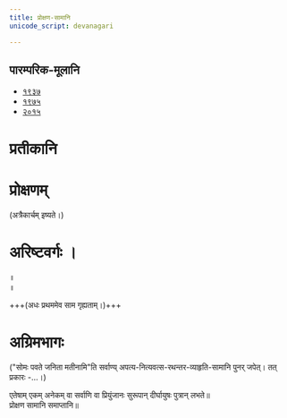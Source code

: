 ```yaml
---
title: प्रोक्षण-सामानि 
unicode_script: devanagari  

---
```


## पारम्परिक-मूलानि
- [१९३७](https://archive.org/stream/sAmaveda-jaiminIya-paravastu-paramparA-docs/sAmaveda-paravastu-1937#page/n48/mode/1up)
- [१९७५](https://archive.org/stream/sAmaveda-jaiminIya-paravastu-paramparA-docs/sAmaveda-paravastu-1975#page/n43/mode/2up)
- [२०१५](https://archive.org/stream/sAmaveda-jaiminIya-paravastu-paramparA-docs/proxaNa-sAmAni#page/n1/mode/2up)

# प्रतीकानि


<div class="js_include" url="../pratIkam/prakRti-pratIkam/"  newLevelForH1="2" includeTitle="true"> </div>

<div class="js_include" url="../pratIkam/Uha-pratIkam/"  newLevelForH1="2" includeTitle="true"> </div>

<div class="js_include" url="../pratIkam/rahasya-pratIkam/"  newLevelForH1="2" includeTitle="true"> </div>


# प्रोक्षणम्

<div class="js_include" url="../../../saMskAra/mantraH/agniH/paravastu-saama/agniM-hotAram/"  newLevelForH1="2" includeTitle="true"> </div>

<div class="js_include" url="../../../saMskAra/mantraH/somaH/paravastu-saama/tarat-sa-mandI/"  newLevelForH1="2" includeTitle="true"> </div> 

<div class="js_include" url="../../../saMskAra/mantraH/indraH/paravastu-saama/eto-nvindram/"  newLevelForH1="2" includeTitle="true"> </div> 

<div class="js_include" url="../../../saMskAra/mantraH/misc-devas/paravastu-saama/somaM-rAjAnam/"  newLevelForH1="2" includeTitle="true"> </div> 

<div class="js_include" url="../../../saMskAra/mantraH/indraH/paravastu-saama/yata-indra/"  newLevelForH1="2" includeTitle="true"> </div> 

<div class="js_include" url="../../../saMskAra/mantraH/worlds/paravastu-saama/brahma-jajJNAnam/"  newLevelForH1="2" includeTitle="true"> </div> 

<div class="js_include" url="../../../saMskAra/mantraH/worlds/paravastu-saama/pavitran-te/"  newLevelForH1="2" includeTitle="true"> </div> 

<div class="js_include" url="../../../saMskAra/mantraH/indraH/paravastu-saama/vAmadevyam-panchanidhanam/"  newLevelForH1="2" includeTitle="true"> </div> 

<div class="js_include" url="../../../saMskAra/mantraH/indraH/paravastu-saama/yad-dyAva-vairUpam/"  newLevelForH1="2" includeTitle="true"> </div> 

<div class="js_include" url="../../../saMskAra/mantraH/vAk/paravastu-saama/vAchovratam-vAk-shruNotu/"  newLevelForH1="2" includeTitle="true"> </div> 

<div class="js_include" url="../../../saMskAra/mantraH/indraH/paravastu-saama/imA-nu-kam/"  newLevelForH1="2" includeTitle="true"> </div> 

<div class="js_include" url="../../../saMskAra/mantraH/indraH/paravastu-saama/tvAm-iddhi/"  newLevelForH1="2" includeTitle="true"> </div> 

<div class="js_include" url="../../../saMskAra/mantraH/indraH/paravastu-saama/Akrandaya/"  newLevelForH1="2" includeTitle="true"> </div> 

<div class="js_include" url="../../../saMskAra/mantraH/indraH/paravastu-saama/vAmadevyam-kalmASha/"  newLevelForH1="2" includeTitle="true"> </div> 

<div class="js_include" url="../../../saMskAra/mantraH/AdityaH/paravastu-saama/varuNa-pAsham/"  newLevelForH1="2" includeTitle="true"> </div> 

<div class="js_include" url="../../../saMskAra/mantraH/agniH/paravastu-saama/agna-AyUMShi/"  newLevelForH1="2" includeTitle="true"> </div> 

<div class="js_include" url="../../../saMskAra/mantraH/agniH/paravastu-saama/agnir_mUrdhA_bhrAjaH/"  newLevelForH1="2" includeTitle="true"> </div> 

<div class="js_include" url="../../../saMskAra/mantraH/vAyuH/paravastu-saama/niyutvAn-vAyo/"  newLevelForH1="2" includeTitle="true"> </div>

<div class="js_include" url="../../../saMskAra/mantraH/worlds/paravastu-saama/atrAha-goH/"  newLevelForH1="2" includeTitle="true"> </div>

<div class="js_include" url="../../../saMskAra/mantraH/indraH/paravastu-saama/indran-naro-rAjanam/"  newLevelForH1="2" includeTitle="true"> </div> 

<div class="js_include" url="../../../saMskAra/mantraH/indraH/paravastu-saama/indran-naro-rauhiNikam/"  newLevelForH1="2" includeTitle="true"> </div> 

<div class="js_include" url="../../../saMskAra/mantraH/indraH/paravastu-saama/brahmANa-indram/"  newLevelForH1="2" includeTitle="true"> </div> 

<div class="js_include" url="../../../saMskAra/mantraH/indraH/paravastu-saama/sham-padam/"  newLevelForH1="2" includeTitle="true"> </div> 

<div class="js_include" url="../../../saMskAra/mantraH/misc-devas/paravastu-saama/setUMs-tara/"  newLevelForH1="2" includeTitle="true"> </div> 

<div class="js_include" url="../../../saMskAra/mantraH/somaH/paravastu-saama/pragAyatAbhyarchAma/"  newLevelForH1="2" includeTitle="true"> </div> 

<div class="js_include" url="../../../saMskAra/mantraH/somaH/paravastu-saama/pavamAna/"  newLevelForH1="2" includeTitle="true"> </div> 

<div class="js_include" url="../../../saMskAra/mantraH/somaH/paravastu-saama/pra-kAvyam/"  newLevelForH1="2" includeTitle="true"> </div> 

<div class="js_include" url="../../../saMskAra/mantraH/viShNuH/paravastu-saama/sahasra-shIrShA/"  newLevelForH1="2" includeTitle="true"> </div>

<div class="js_include" url="../../../saMskAra/mantraH/indraH/paravastu-saama/vAmadevyam-asmin/"  newLevelForH1="2" includeTitle="true"> </div> 

<div class="js_include" url="../../../saMskAra/mantraH/worlds/paravastu-saama/manye-vAm-dyAvApRthivI/"  newLevelForH1="2" includeTitle="true"> </div> 

<div class="js_include" url="../../../saMskAra/mantraH/indraH/paravastu-saama/vAmadevyam-vAk/"  newLevelForH1="2" includeTitle="true"> </div> 

<div class="js_include" url="../../../saMskAra/mantraH/worlds/paravastu-saama/manye-vAm-dyAvApRthivI-pratiShThasi/"  newLevelForH1="2" includeTitle="true"> </div> 

<div class="js_include" url="../../../saMskAra/mantraH/indraH/paravastu-saama/harI-ta-indra/"  newLevelForH1="2" includeTitle="true"> </div> 

<div class="js_include" url="../../../saMskAra/mantraH/somaH/paravastu-saama/uchchA-te-apatyam/"  newLevelForH1="2" includeTitle="true"> </div> 

<div class="js_include" url="../../../saMskAra/mantraH/somaH/paravastu-saama/sa-na-indrAya/"  newLevelForH1="2" includeTitle="true"> </div> 

<div class="js_include" url="../../../saMskAra/mantraH/somaH/paravastu-saama/ayA-ruchA/"  newLevelForH1="2" includeTitle="true"> </div> 

(अत्रैकार्चम् इष्यते।)  
<div class="js_include" url="../../../saMskAra/mantraH/indraH/paravastu-saama/rathantaram/"  newLevelForH1="2" includeTitle="true"> </div>  

<div class="js_include" url="../../../saMskAra/mantraH/somaH/paravastu-saama/somaH-pavate/"  newLevelForH1="2" includeTitle="true"> </div> 

<div class="js_include" url="../../../saMskAra/mantraH/somaH/paravastu-saama/sampA/"  newLevelForH1="2" includeTitle="true"> </div> 

<div class="js_include" url="../../../saMskAra/mantraH/somaH/paravastu-saama/akrAnt-samudraH/"  newLevelForH1="2" includeTitle="true"> </div>  

<div class="js_include" url="../../../saMskAra/mantraH/somaH/paravastu-saama/kanikranti/"  newLevelForH1="2" includeTitle="true"> </div>  

<div class="js_include" url="../../../saMskAra/mantraH/somaH/paravastu-saama/pavasva-soma-madhumAn/"  newLevelForH1="2" includeTitle="true"> </div> 

# अरिष्टवर्गः ।
<div class="js_include" url="../../../saMskAra/mantraH/agniH/paravastu-saama/abodhyagniH/"  newLevelForH1="2" includeTitle="true"> </div>  

<div class="js_include" url="../../../saMskAra/mantraH/AdityaH/paravastu-saama/mahi-trINAm/"  newLevelForH1="2" includeTitle="true"> </div>
 
<div class="js_include" url="../../../saMskAra/mantraH/indraH/paravastu-saama/tvAvataH/"  newLevelForH1="2" includeTitle="true"> </div> 
 
<div class="js_include" url="../../../saMskAra/mantraH/indraH/paravastu-saama/indran-naro-grAma-geyam/"  newLevelForH1="2" includeTitle="true"> </div>

<div class="js_include" url="../../../saMskAra/mantraH/misc-devas/paravastu-saama/tyamU-Shu/"  newLevelForH1="2" includeTitle="true"> </div> 

<div class="js_include" url="../../../saMskAra/mantraH/indraH/paravastu-saama/trAtAram-indram/"  newLevelForH1="2" includeTitle="true"> </div>

 
<div class="js_include" url="../../../saMskAra/mantraH/somaH/paravastu-saama/AdIShAdiyyam/"  newLevelForH1="2" includeTitle="true"> </div> ॥
 
<div class="js_include" url="../../../saMskAra/mantraH/somaH/paravastu-saama/dIrgham/"  newLevelForH1="2" includeTitle="true"> </div> ॥

+++(अधः प्रथममेव साम गृह्यताम्।)+++
<div class="js_include" url="../../../saMskAra/mantraH/indraH/paravastu-saama/vishvato-dAvan/"  newLevelForH1="2" includeTitle="true"> </div>  

<div class="js_include" url="../../../saMskAra/mantraH/AdityaH/paravastu-saama/varuNa-pAsham/"  newLevelForH1="2" includeTitle="true"> </div> 

# अग्रिमभागः
<div class="js_include" url="../../../saMskAra/mantraH/agniH/paravastu-saama/ni-tvAm-agne/"  newLevelForH1="2 " includeTitle="true"> </div> 

<div class="js_include" url="../../../saMskAra/mantraH/agniH/paravastu-saama/pra-yo-rAye/"  newLevelForH1="2" includeTitle="true"> </div> 

<div class="js_include" url="../../../saMskAra/mantraH/agniH/paravastu-saama/ayam-agniH/"  newLevelForH1="2" includeTitle="true"> </div> 

<div class="js_include" url="../../../saMskAra/mantraH/agniH/paravastu-saama/jAtaH-pareNa/"  newLevelForH1="2" includeTitle="true"> </div> 

<div class="js_include" url="../../../saMskAra/mantraH/marutaH/paravastu-saama/nahi_vash_charamam/"  newLevelForH1="2" includeTitle="true"> </div> 

("सोमः पवते जनिता मतीनामि"ति सर्वाण्य् अपत्य-नित्यवत्स-रथन्तर-व्याहृति-सामानि पुनर् जपेत्। तत् प्रकारः -…।)

<div class="js_include" url="../../../saMskAra/mantraH/AdityaH/paravastu-saama/arUruchad-uShasaH/"  newLevelForH1="2" includeTitle="true"> </div> 

एतेषाम् एकम् अनेकम् वा सर्वाणि वा प्रियुंजानः सुरूपान् दीर्घायुषः पुत्रान् लभते॥  
प्रोक्षण सामानि समाप्तानि॥
